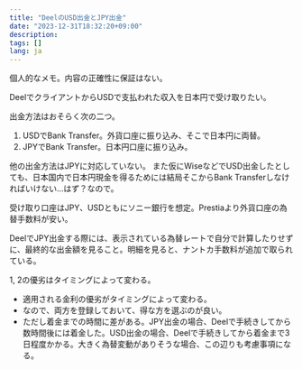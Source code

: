 ```yaml
---
title: "DeelのUSD出金とJPY出金"
date: "2023-12-31T18:32:20+09:00"
description:
tags: []
lang: ja
---
```


個人的なメモ。内容の正確性に保証はない。

DeelでクライアントからUSDで支払われた収入を日本円で受け取りたい。

出金方法はおそらく次の二つ。
1. USDでBank Transfer。外貨口座に振り込み、そこで日本円に両替。
2. JPYでBank Transfer。日本円口座に振り込み。

他の出金方法はJPYに対応していない。
また仮にWiseなどでUSD出金したとしても、日本国内で日本円現金を得るためには結局そこからBank Transferしなければいけない…はず？なので。

受け取り口座はJPY、USDともにソニー銀行を想定。Prestiaより外貨口座の為替手数料が安い。

DeelでJPY出金する際には、表示されている為替レートで自分で計算したりせずに、最終的な出金額を見ること。明細を見ると、ナントカ手数料が追加で取られている。

1, 2の優劣はタイミングによって変わる。
* 適用される金利の優劣がタイミングによって変わる。
* なので、両方を登録しておいて、得な方を選ぶのが良い。
* ただし着金までの時間に差がある。JPY出金の場合、Deelで手続きしてから数時間後には着金した。USD出金の場合、Deelで手続きしてから着金まで3日程度かかる。大きく為替変動がありそうな場合、この辺りも考慮事項になる。
